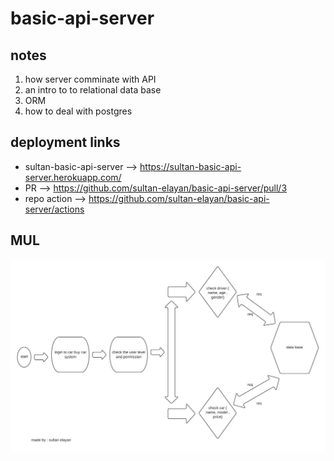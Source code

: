 # basic-api-server


## notes 

1. how server comminate with API 
2. an intro to to relational data base
3. ORM 
4. how to deal with postgres 


## deployment links

- sultan-basic-api-server --> https://sultan-basic-api-server.herokuapp.com/
- PR --> https://github.com/sultan-elayan/basic-api-server/pull/3
- repo action --> https://github.com/sultan-elayan/basic-api-server/actions 

## MUL

![](lab-03.jpeg)
